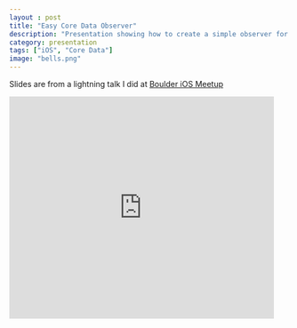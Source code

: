 ```yaml
---
layout : post
title: "Easy Core Data Observer"
description: "Presentation showing how to create a simple observer for Core Data changes"
category: presentation 
tags: ["iOS", "Core Data"]
image: "bells.png"
---
```


Slides are from a lightning talk I did at [Boulder iOS Meetup](http://www.meetup.com/Boulder-iOS/)

<iframe src="http://www.slideshare.net/slideshow/embed_code/34221684" width="476" height="400" frameborder="0" marginwidth="0" marginheight="0" scrolling="no"> </iframe>
